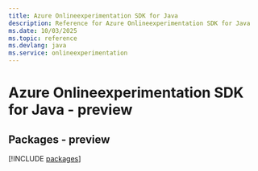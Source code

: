```yaml
---
title: Azure Onlineexperimentation SDK for Java
description: Reference for Azure Onlineexperimentation SDK for Java
ms.date: 10/03/2025
ms.topic: reference
ms.devlang: java
ms.service: onlineexperimentation
---
```

# Azure Onlineexperimentation SDK for Java - preview
## Packages - preview
[!INCLUDE [packages](onlineexperimentation-index.md)]
